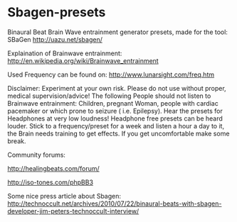 Sbagen-presets
==============

Binaural Beat Brain Wave entrainment generator presets, made for the tool: SBaGen http://uazu.net/sbagen/

Explaination of Brainwave entrainment: http://en.wikipedia.org/wiki/Brainwave_entrainment

Used Frequency can be found on: http://www.lunarsight.com/freq.htm

Disclaimer: 
Experiment at your own risk. Please do not use without proper, medical supervision/advice!
The following People should not listen to Brainwave entrainment: Children, pregnant Woman, people with cardiac pacemaker or which prone to seizure ( i.e. Epilepsy). 
Hear the presets for Headphones at very low loudness! Headphone free presets can be heard louder.
Stick to a frequency/preset for a week and listen a hour a day to it, the Brain needs training to get effects. 
If you get uncomfortable make some break. 

Community forums: 

http://healingbeats.com/forum/ 

http://iso-tones.com/phpBB3

Some nice press article about Sbagen:
http://technoccult.net/archives/2010/07/22/binaural-beats-with-sbagen-developer-jim-peters-technoccult-interview/
